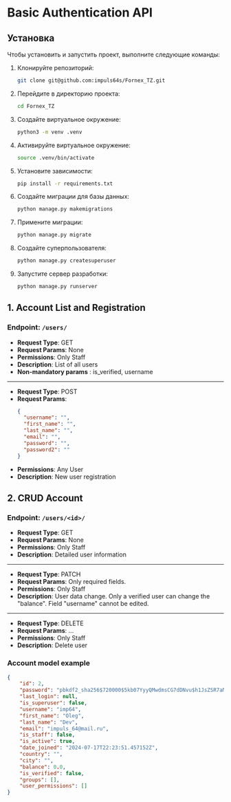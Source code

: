 # Basic Authentication API
## Установка

Чтобы установить и запустить проект, выполните следующие команды:

1. Клонируйте репозиторий:
    ```sh
    git clone git@github.com:impuls64s/Fornex_TZ.git
    ```

2. Перейдите в директорию проекта:
    ```sh
    cd Fornex_TZ
    ```

3. Создайте виртуальное окружение:
    ```sh
    python3 -m venv .venv
    ```

4. Активируйте виртуальное окружение:
    ```sh
    source .venv/bin/activate
    ```

5. Установите зависимости:
    ```sh
    pip install -r requirements.txt
    ```

6. Создайте миграции для базы данных:
    ```sh
    python manage.py makemigrations
    ```

7. Примените миграции:
    ```sh
    python manage.py migrate
    ```

8. Создайте суперпользователя:
    ```sh
    python manage.py createsuperuser
    ```

9. Запустите сервер разработки:
    ```sh
    python manage.py runserver
    ```

## 1. Account List and Registration

### Endpoint: `/users/`

- **Request Type**: GET
- **Request Params**: None
- **Permissions**: Only Staff
- **Description**: List of all users
- **Non-mandatory params** : is_verified, username

---

- **Request Type**: POST
- **Request Params**:
    ```json
    {
      "username": "",
      "first_name": "",
      "last_name": "",
      "email": "",
      "password": "",
      "password2": ""
    }
    ```
- **Permissions**: Any User
- **Description**: New user registration

## 2. CRUD Account

### Endpoint: `/users/<id>/`

- **Request Type**: GET
- **Request Params**: None
- **Permissions**: Only Staff
- **Description**: Detailed user information

---

- **Request Type**: PATCH
- **Request Params**: Only required fields.
- **Permissions**: Only Staff
- **Description**: User data change. Only a verified user can change the "balance". Field "username" cannot be edited.

---

- **Request Type**: DELETE
- **Request Params**: ...
- **Permissions**: Only Staff
- **Description**: Delete user

### Account model example
```json
{
    "id": 2,
    "password": "pbkdf2_sha256$720000$5kb07YyyQMwdmsCG7dDNvu$h1JsZSR7aMg1NbZdzyAY/Mo0kGpAkjVZVI9MH5cogto=",
    "last_login": null,
    "is_superuser": false,
    "username": "imp64",
    "first_name": "Oleg",
    "last_name": "Dev",
    "email": "impuls_64@mail.ru",
    "is_staff": false,
    "is_active": true,
    "date_joined": "2024-07-17T22:23:51.457152Z",
    "country": "",
    "city": "",
    "balance": 0.0,
    "is_verified": false,
    "groups": [],
    "user_permissions": []
}
```
